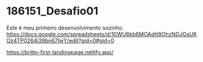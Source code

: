 # 186151_Desafio01
Este é meu primeiro desenvolvimento sozinho.
https://docs.google.com/spreadsheets/d/10WU6kb6MOAdtt8OhzNDJGsUKOz4TP0264i39bn67IwY/edit?gid=0#gid=0

https://britto-first-landingpage.netlify.app/
